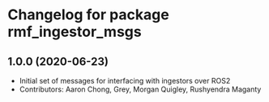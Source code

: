 # Changelog for package rmf_ingestor_msgs

1.0.0 (2020-06-23)
------------------
* Initial set of messages for interfacing with ingestors over ROS2
* Contributors: Aaron Chong, Grey, Morgan Quigley, Rushyendra Maganty
